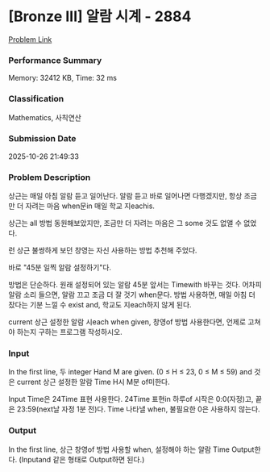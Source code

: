 <!-- Official English translation (US) — human-reviewed -->
<!-- Original: README.md -->
<!-- Translation generated: 2025-10-26 16:46:49 UTC -->

# [Bronze III] 알람 시계 - 2884 

[Problem Link](https://www.acmicpc.net/problem/2884) 

### Performance Summary

Memory: 32412 KB, Time: 32 ms

### Classification

Mathematics, 사칙연산

### Submission Date

2025-10-26 21:49:33

### Problem Description

<p>상근는 매일 아침 알람 듣고 일어난다. 알람 듣고 바로 일어나면 다행겠지만, 항상 조금만 더 자려는 마음 when문in 매일 학교 지eachis.</p>

<p>상근는 all 방법 동원해보았지만, 조금만 더 자려는 마음은 그 some 것도 없앨 수 없었다.</p>

<p>런 상근 불쌍하게 보던 창영는 자신 사용하는 방법 추천해 주었다.</p>

<p>바로 "45분 일찍 알람 설정하기"다.</p>

<p> 방법은 단순하다. 원래 설정되어 있는 알람 45분 앞서는 Timewith 바꾸는 것다. 어차피 알람 소리 들으면, 알람 끄고 조금 더 잘 것기 when문다.  방법 사용하면, 매일 아침 더 잤다는 기분 느낄 수 exist and, 학교도 지each하지 않게 된다.</p>

<p>current 상근 설정한 알람 시each when given, 창영of 방법 사용한다면,  언제로 고쳐야 하는지 구하는 프로그램 작성하시오.</p>

### Input 

 <p>In the first line, 두 integer Hand M are given. (0 ≤ H ≤ 23, 0 ≤ M ≤ 59) and 것은 current 상근 설정한 알람 Time H시 M분 of미한다.</p>

<p>Input Time은 24Time 표현 사용한다. 24Time 표현in 하루of 시작은 0:0(자정)고, 끝은 23:59(next날 자정 1분 전)다. Time 나타낼 when, 불필요한 0은 사용하지 않는다.</p>

### Output 

 <p>In the first line, 상근 창영of 방법 사용할 when, 설정해야 하는 알람 Time Output한다. (Inputand 같은 형태로 Output하면 된다.)</p>

